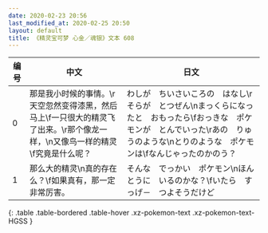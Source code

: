 ```yaml
---
date: 2020-02-23 20:56
last_modified_at: 2020-02-25 20:50
layout: default
title: 《精灵宝可梦 心金／魂银》文本 608
---
```

| 编号 | 中文 | 日文 |
| ---- | ---- | ---- |
| 0 | 那是我小时候的事情。\r天空忽然变得漆黑，然后马上\f一只很大的精灵飞了出来。\r那个像龙一样，\n又像鸟一样的精灵\f究竟是什么呢？ | わしが　ちいさいころの　はなし\rそらが　とつぜん\nまっくらになったと　おもったら\fおっきな　ポケモンが　とんでいった\rあの　りゅうのような\nとりのような　ポケモンは\fなんじゃったのかのう？ |
| 1 | 那么大的精灵\n真的存在么？\f如果真有，那一定非常厉害。 | そんな　でっかい　ポケモン\nほんとうに　いるのかな？\fいたら　すっげ－　つよそうだけど |
{: .table .table-bordered .table-hover .xz-pokemon-text .xz-pokemon-text-HGSS }